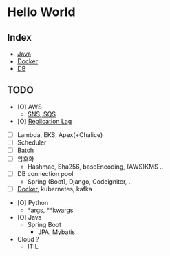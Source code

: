 # Hello World

## Index

- [Java](https://github.com/yuueuni/helloworld/tree/main/Java)
- [Docker](https://github.com/yuueuni/helloworld/tree/main/Docker)
- [DB](https://github.com/yuueuni/helloworld/tree/main/DB)

## TODO

- [O] AWS
  - [SNS, SQS](https://github.com/yuueuni/helloworld/tree/main/Note/SQS_SNS.md)
- [O] [Replication Lag]((https://github.com/yuueuni/helloworld/blob/main/DB/note.md#replication-lag))
- [ ] Lambda, EKS, Apex(+Chalice)
- [ ] Scheduler
- [ ] Batch
- [ ] 암호화
  - Hashmac, Sha256, baseEncoding, (AWS)KMS ..
- [ ] DB connection pool
  - Spring (Boot), Django, Codeigniter, ..
- [ ] [Docker](https://github.com/yuueuni/helloworld/tree/main/Docker), kubernetes, kafka
- [O] Python
  - [*args, **kwargs](https://github.com/yuueuni/helloworld/tree/main/Python/argument.md)
- [O] Java
  - Spring Boot
    - JPA, Mybatis
- Cloud ?
  - ITIL

